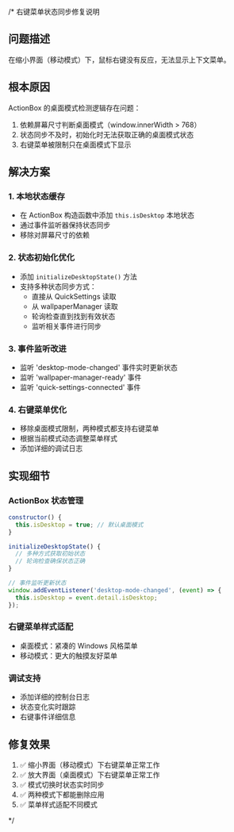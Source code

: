 /* 右键菜单状态同步修复说明

## 问题描述
在缩小界面（移动模式）下，鼠标右键没有反应，无法显示上下文菜单。

## 根本原因
ActionBox 的桌面模式检测逻辑存在问题：
1. 依赖屏幕尺寸判断桌面模式（window.innerWidth > 768）
2. 状态同步不及时，初始化时无法获取正确的桌面模式状态
3. 右键菜单被限制只在桌面模式下显示

## 解决方案

### 1. 本地状态缓存
- 在 ActionBox 构造函数中添加 `this.isDesktop` 本地状态
- 通过事件监听器保持状态同步
- 移除对屏幕尺寸的依赖

### 2. 状态初始化优化
- 添加 `initializeDesktopState()` 方法
- 支持多种状态同步方式：
  - 直接从 QuickSettings 读取
  - 从 wallpaperManager 读取
  - 轮询检查直到找到有效状态
  - 监听相关事件进行同步

### 3. 事件监听改进
- 监听 'desktop-mode-changed' 事件实时更新状态
- 监听 'wallpaper-manager-ready' 事件
- 监听 'quick-settings-connected' 事件

### 4. 右键菜单优化
- 移除桌面模式限制，两种模式都支持右键菜单
- 根据当前模式动态调整菜单样式
- 添加详细的调试日志

## 实现细节

### ActionBox 状态管理
```javascript
constructor() {
  this.isDesktop = true; // 默认桌面模式
}

initializeDesktopState() {
  // 多种方式获取初始状态
  // 轮询检查确保状态正确
}

// 事件监听更新状态
window.addEventListener('desktop-mode-changed', (event) => {
  this.isDesktop = event.detail.isDesktop;
});
```

### 右键菜单样式适配
- 桌面模式：紧凑的 Windows 风格菜单
- 移动模式：更大的触摸友好菜单

### 调试支持
- 添加详细的控制台日志
- 状态变化实时跟踪
- 右键事件详细信息

## 修复效果
1. ✅ 缩小界面（移动模式）下右键菜单正常工作
2. ✅ 放大界面（桌面模式）下右键菜单正常工作
3. ✅ 模式切换时状态实时同步
4. ✅ 两种模式下都能删除应用
5. ✅ 菜单样式适配不同模式

*/

